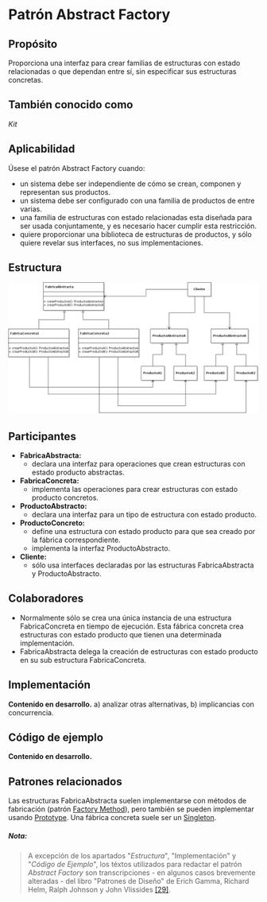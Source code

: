 # Patrón Abstract Factory

## Propósito

Proporciona una interfaz para crear familias de estructuras con estado relacionadas o que dependan entre sí, sin especificar sus estructuras concretas.

## También conocido como

_Kit_

## Aplicabilidad

Úsese el patrón Abstract Factory cuando:
* un sistema debe ser independiente de cómo se crean, componen y representan sus productos.
* un sistema debe ser configurado con una familia de productos de entre varias.
* una familia de estructuras con estado relacionadas esta diseñada para ser usada conjuntamente, y es necesario hacer cumplir esta restricción.
* quiere proporcionar una biblioteca de estructuras de productos, y sólo quiere revelar sus interfaces, no sus implementaciones.

## Estructura

![](/assets/uml/abstractfactory.png)

## Participantes

* **FabricaAbstracta:**
  * declara una interfaz para operaciones que crean estructuras con estado producto abstractas.
* **FabricaConcreta:**
  * implementa las operaciones para crear estructuras con estado producto concretos.
* **ProductoAbstracto:**
  * declara una interfaz para un tipo de estructura con estado producto.
* **ProductoConcreto:**
  * define una estructura con estado producto para que sea creado por la fábrica correspondiente.
  * implementa la interfaz ProductoAbstracto.
* **Cliente:**
  * sólo usa interfaces declaradas por las estructuras FabricaAbstracta y ProductoAbstracto.

## Colaboradores

* Normalmente sólo se crea una única instancia de una estructura FabricaConcreta en tiempo de ejecución. Esta fábrica concreta crea estructuras con estado producto que tienen una determinada implementación.
* FabricaAbstracta delega la creación de estructuras con estado producto en su sub estructura FabricaConcreta.

## Implementación

**Contenido en desarrollo.** a) analizar otras alternativas, b) implicancias con concurrencia.

## Código de ejemplo

**Contenido en desarrollo.**

## Patrones relacionados

Las estructuras FabricaAbstracta suelen implementarse con métodos de fabricación (patrón [Factory Method](/patrones/creacionales/factorymethod.md)), pero también se pueden implementar usando [Prototype](/patrones/creacionales/prototype.md).
Una fábrica concreta suele ser un [Singleton](/patrones/creacionales/singleton.md).

##### Nota:
> A excepción de los apartados "_Estructura_", "Implementación" y "_Código de Ejemplo_", los téxtos utilizados para redactar el patrón _Abstract Factory_ son transcripciones - en algunos casos brevemente alteradas - del libro "Patrones de Diseño" de Erich Gamma, Richard Helm, Ralph Johnson y John Vlissides [\[29\]](/recursos.md).
